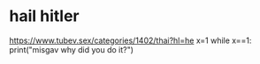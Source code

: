 # hail hitler
https://www.tubev.sex/categories/1402/thai?hl=he
x=1
while x==1:
    print("misgav why did you do it?")
    
